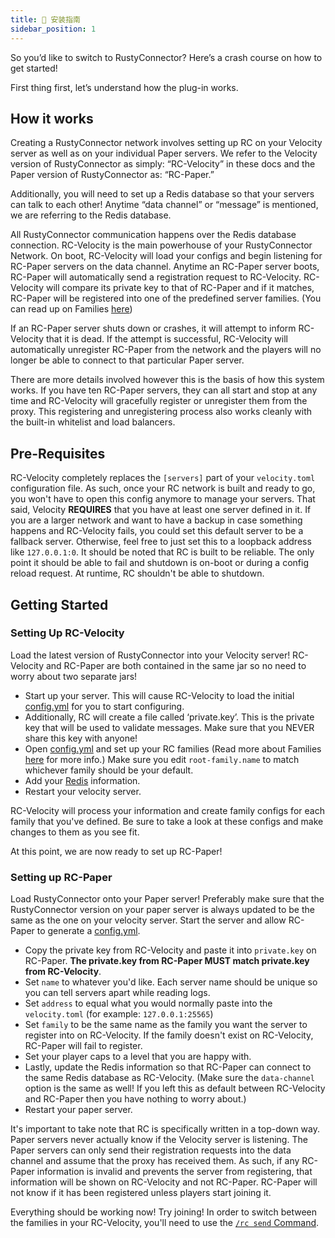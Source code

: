 ```yaml
---
title: 📖 安装指南
sidebar_position: 1
---
```

So you’d like to switch to RustyConnector?
Here’s a crash course on how to get started!

First thing first, let’s understand how the plug-in works.

## How it works
Creating a RustyConnector network involves setting up RC on your Velocity server as well as on your individual Paper servers.
We refer to the Velocity version of RustyConnector as simply: “RC-Velocity” in these docs and the Paper version of RustyConnector as: “RC-Paper.”

Additionally, you will need to set up a Redis database so that your servers can talk to each other! Anytime “data channel” or “message” is mentioned, we are referring to the Redis database.

All RustyConnector communication happens over the Redis database connection.
RC-Velocity is the main powerhouse of your RustyConnector Network. On boot, RC-Velocity will load your configs and begin listening for RC-Paper servers on the data channel.
Anytime an RC-Paper server boots, RC-Paper will automatically send a registration request to RC-Velocity. RC-Velocity will compare its private key to that of RC-Paper and if it matches, RC-Paper will be registered into one of the predefined server families. (You can read up on Families [here](./Family))

If an RC-Paper server shuts down or crashes, it will attempt to inform RC-Velocity that it is dead. If the attempt is successful, RC-Velocity will automatically unregister RC-Paper from the network and the players will no longer be able to connect to that particular Paper server.

There are more details involved however this is the basis of how this system works.
If you have ten RC-Paper servers, they can all start and stop at any time and RC-Velocity will gracefully register or unregister them from the proxy.
This registering and unregistering process also works cleanly with the built-in whitelist and load balancers.

## Pre-Requisites
RC-Velocity completely replaces the `[servers]` part of your `velocity.toml` configuration file.
As such, once your RC network is built and ready to go, you won't have to open this config anymore to manage your servers.
That said, Velocity **REQUIRES** that you have at least one server defined in it.
If you are a larger network and want to have a backup in case something happens and RC-Velocity fails, you could set this default server to be a fallback server. Otherwise, feel free to just set this to a loopback address like `127.0.0.1:0`.
It should be noted that RC is built to be reliable. The only point it should be able to fail and shutdown is on-boot or during a config reload request. At runtime, RC shouldn't be able to shutdown.

## Getting Started
### Setting Up RC-Velocity
Load the latest version of RustyConnector into your Velocity server! RC-Velocity and RC-Paper are both contained in the same jar so no need to worry about two separate jars!

- Start up your server. This will cause RC-Velocity to load the initial [config.yml](../config/config-latest#configyml-velocity) for you to start configuring.
- Additionally, RC will create a file called ‘private.key’. This is the private key that will be used to validate messages. Make sure that you NEVER share this key with anyone!
- Open [config.yml](../config/config-latest#configyml-velocity) and set up your RC families (Read more about Families [here](./Family) for more info.) Make sure you edit `root-family.name` to match whichever family should be your default.
- Add your [Redis](./faq#redis) information.
- Restart your velocity server.

RC-Velocity will process your information and create family configs for each family that you've defined. Be sure to take a look at these configs and make changes to them as you see fit.

At this point, we are now ready to set up RC-Paper!

### Setting up RC-Paper
Load RustyConnector onto your Paper server! Preferably make sure that the RustyConnector version on your paper server is always updated to be the same as the one on your velocity server. Start the server and allow RC-Paper to generate a [config.yml](../config/config-latest#configyml-paper).
- Copy the private key from RC-Velocity and paste it into `private.key` on RC-Paper. __The private.key from RC-Paper MUST match private.key from RC-Velocity__.
- Set `name` to whatever you'd like. Each server name should be unique so you can tell servers apart while reading logs.
- Set `address` to equal what you would normally paste into the `velocity.toml` (for example: `127.0.0.1:25565`)
- Set `family` to be the same name as the family you want the server to register into on RC-Velocity. If the family doesn't exist on RC-Velocity, RC-Paper will fail to register.
- Set your player caps to a level that you are happy with.
- Lastly, update the Redis information so that RC-Paper can connect to the same Redis database as RC-Velocity. (Make sure the `data-channel` option is the same as well! If you left this as default between RC-Velocity and RC-Paper then you have nothing to worry about.)
- Restart your paper server.

It's important to take note that RC is specifically written in a top-down way. Paper servers never actually know if the Velocity server is listening. The Paper servers can only send their registration requests into the data channel and assume that the proxy has received them. As such, if any RC-Paper information is invalid and prevents the server from registering, that information will be shown on RC-Velocity and not RC-Paper. RC-Paper will not know if it has been registered unless players start joining it.

Everything should be working now! Try joining!
In order to switch between the families in your RC-Velocity, you'll need to use the [`/rc send` Command](../Commands).